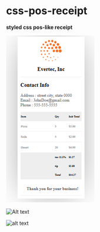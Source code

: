 # css-pos-receipt

<b>styled css pos-like receipt </b>


![Screenshot](recibo-pos.PNG)

![Alt text](relative/path/to/img.jpg?raw=true "Title")

![alt text](https://raw.githubusercontent.com/pr-dev-repo/css-pos-receipt/recibo-pos.PNG)
